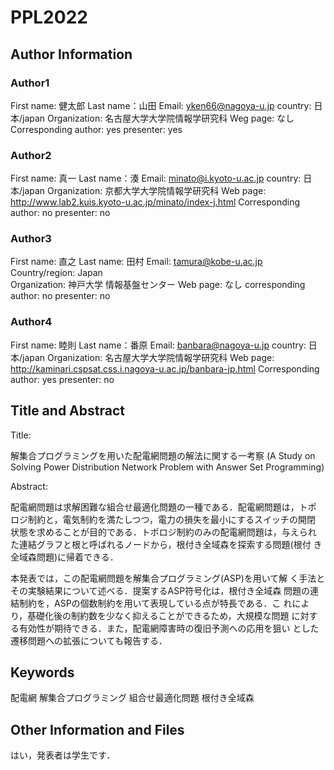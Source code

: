 # PPL2022

## Author Information

### Author1
First name: 健太郎
Last name：山田
Email: yken66@nagoya-u.jp
country: 日本/japan
Organization: 名古屋大学大学院情報学研究科
Weg page: なし
Corresponding author: yes
presenter: yes

### Author2
First name: 真一
Last name：湊
Email: minato@i.kyoto-u.ac.jp
country: 日本/japan
Organization: 京都大学大学院情報学研究科
Web page: http://www.lab2.kuis.kyoto-u.ac.jp/minato/index-j.html
Corresponding author: no
presenter: no

### Author3
First name:	直之
Last name: 	田村
Email: tamura@kobe-u.ac.jp
Country/region: Japan  
Organization: 	神戸大学 情報基盤センター
Web page:     	なし
corresponding author: no
presenter: no

### Author4
First name: 睦則
Last name：番原
Email: banbara@nagoya-u.jp
country: 日本/japan
Organization: 名古屋大学大学院情報学研究科
Web page: http://kaminari.cspsat.css.i.nagoya-u.ac.jp/banbara-jp.html
Corresponding author: yes
presenter: no

## Title and Abstract

Title: 

解集合プログラミングを用いた配電網問題の解法に関する一考察
(A Study on Solving Power Distribution Network Problem with Answer Set Programming)

Abstract:

配電網問題は求解困難な組合せ最適化問題の一種である．配電網問題は，トポ
ロジ制約と，電気制約を満たしつつ，電力の損失を最小にするスイッチの開閉
状態を求めることが目的である．トポロジ制約のみの配電網問題は，与えられ
た連結グラフと根と呼ばれるノードから，根付き全域森を探索する問題(根付
き全域森問題)に帰着できる．

本発表では，この配電網問題を解集合プログラミング(ASP)を用いて解
く手法とその実験結果について述べる．提案するASP符号化は，根付き全域森
問題の連結制約を，ASPの個数制約を用いて表現している点が特長である．こ
れにより，基礎化後の制約数を少なく抑えることができるため，大規模な問題
に対する有効性が期待できる．また，配電網障害時の復旧予測への応用を狙い
とした遷移問題への拡張についても報告する．

## Keywords

配電網
解集合プログラミング
組合せ最適化問題
根付き全域森

## Other Information and Files

はい，発表者は学生です．
